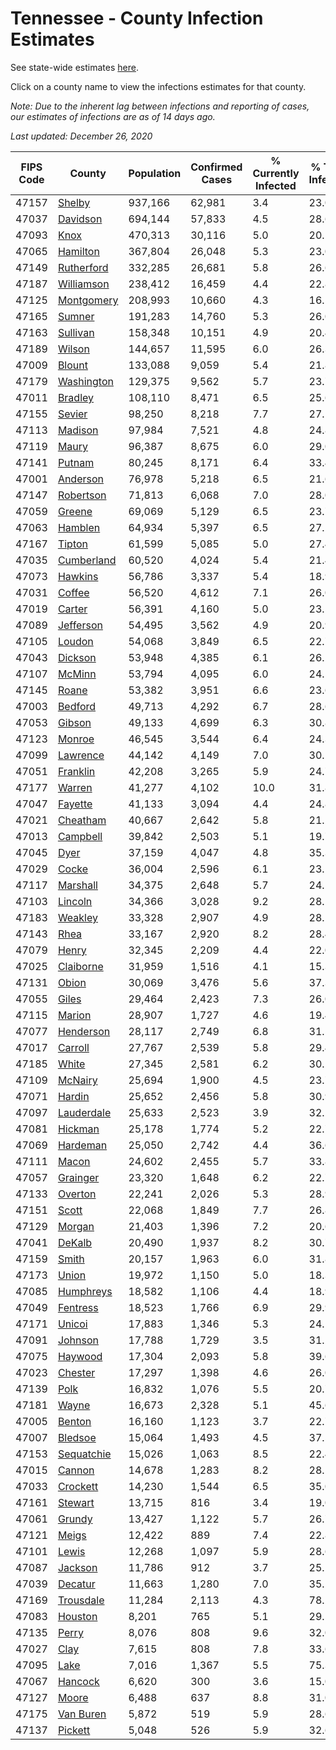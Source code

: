 # Tennessee - County Infection Estimates

See state-wide estimates [here](/infections/us-tn).

Click on a county name to view the infections estimates for that county.

*Note: Due to the inherent lag between infections and reporting of cases, our estimates of infections are as of 14 days ago.*

*Last updated: December 26, 2020*

|   FIPS Code |                   County |   Population |   Confirmed Cases |   % Currently Infected |   % Total Infected |
|-------------|--------------------------|--------------|-------------------|------------------------|--------------------|
|       47157 |         [Shelby](shelby) |      937,166 |            62,981 |                    3.4 |               23.0 |
|       47037 |     [Davidson](davidson) |      694,144 |            57,833 |                    4.5 |               28.6 |
|       47093 |             [Knox](knox) |      470,313 |            30,116 |                    5.0 |               20.5 |
|       47065 |     [Hamilton](hamilton) |      367,804 |            26,048 |                    5.3 |               23.0 |
|       47149 | [Rutherford](rutherford) |      332,285 |            26,681 |                    5.8 |               26.6 |
|       47187 | [Williamson](williamson) |      238,412 |            16,459 |                    4.4 |               22.8 |
|       47125 | [Montgomery](montgomery) |      208,993 |            10,660 |                    4.3 |               16.5 |
|       47165 |         [Sumner](sumner) |      191,283 |            14,760 |                    5.3 |               26.0 |
|       47163 |     [Sullivan](sullivan) |      158,348 |            10,151 |                    4.9 |               20.4 |
|       47189 |         [Wilson](wilson) |      144,657 |            11,595 |                    6.0 |               26.3 |
|       47009 |         [Blount](blount) |      133,088 |             9,059 |                    5.4 |               21.8 |
|       47179 | [Washington](washington) |      129,375 |             9,562 |                    5.7 |               23.7 |
|       47011 |       [Bradley](bradley) |      108,110 |             8,471 |                    6.5 |               25.6 |
|       47155 |         [Sevier](sevier) |       98,250 |             8,218 |                    7.7 |               27.1 |
|       47113 |       [Madison](madison) |       97,984 |             7,521 |                    4.8 |               24.8 |
|       47119 |           [Maury](maury) |       96,387 |             8,675 |                    6.0 |               29.0 |
|       47141 |         [Putnam](putnam) |       80,245 |             8,171 |                    6.4 |               33.4 |
|       47001 |     [Anderson](anderson) |       76,978 |             5,218 |                    6.5 |               21.6 |
|       47147 |   [Robertson](robertson) |       71,813 |             6,068 |                    7.0 |               28.0 |
|       47059 |         [Greene](greene) |       69,069 |             5,129 |                    6.5 |               23.7 |
|       47063 |       [Hamblen](hamblen) |       64,934 |             5,397 |                    6.5 |               27.2 |
|       47167 |         [Tipton](tipton) |       61,599 |             5,085 |                    5.0 |               27.4 |
|       47035 | [Cumberland](cumberland) |       60,520 |             4,024 |                    5.4 |               21.4 |
|       47073 |       [Hawkins](hawkins) |       56,786 |             3,337 |                    5.4 |               18.9 |
|       47031 |         [Coffee](coffee) |       56,520 |             4,612 |                    7.1 |               26.0 |
|       47019 |         [Carter](carter) |       56,391 |             4,160 |                    5.0 |               23.5 |
|       47089 |   [Jefferson](jefferson) |       54,495 |             3,562 |                    4.9 |               20.9 |
|       47105 |         [Loudon](loudon) |       54,068 |             3,849 |                    6.5 |               22.7 |
|       47043 |       [Dickson](dickson) |       53,948 |             4,385 |                    6.1 |               26.2 |
|       47107 |         [McMinn](mcminn) |       53,794 |             4,095 |                    6.0 |               24.5 |
|       47145 |           [Roane](roane) |       53,382 |             3,951 |                    6.6 |               23.6 |
|       47003 |       [Bedford](bedford) |       49,713 |             4,292 |                    6.7 |               28.6 |
|       47053 |         [Gibson](gibson) |       49,133 |             4,699 |                    6.3 |               30.8 |
|       47123 |         [Monroe](monroe) |       46,545 |             3,544 |                    6.4 |               24.3 |
|       47099 |     [Lawrence](lawrence) |       44,142 |             4,149 |                    7.0 |               30.1 |
|       47051 |     [Franklin](franklin) |       42,208 |             3,265 |                    5.9 |               24.7 |
|       47177 |         [Warren](warren) |       41,277 |             4,102 |                   10.0 |               31.8 |
|       47047 |       [Fayette](fayette) |       41,133 |             3,094 |                    4.4 |               24.8 |
|       47021 |     [Cheatham](cheatham) |       40,667 |             2,642 |                    5.8 |               21.2 |
|       47013 |     [Campbell](campbell) |       39,842 |             2,503 |                    5.1 |               19.7 |
|       47045 |             [Dyer](dyer) |       37,159 |             4,047 |                    4.8 |               35.3 |
|       47029 |           [Cocke](cocke) |       36,004 |             2,596 |                    6.1 |               23.1 |
|       47117 |     [Marshall](marshall) |       34,375 |             2,648 |                    5.7 |               24.5 |
|       47103 |       [Lincoln](lincoln) |       34,366 |             3,028 |                    9.2 |               28.1 |
|       47183 |       [Weakley](weakley) |       33,328 |             2,907 |                    4.9 |               28.1 |
|       47143 |             [Rhea](rhea) |       33,167 |             2,920 |                    8.2 |               28.4 |
|       47079 |           [Henry](henry) |       32,345 |             2,209 |                    4.4 |               22.0 |
|       47025 |   [Claiborne](claiborne) |       31,959 |             1,516 |                    4.1 |               15.3 |
|       47131 |           [Obion](obion) |       30,069 |             3,476 |                    5.6 |               37.3 |
|       47055 |           [Giles](giles) |       29,464 |             2,423 |                    7.3 |               26.0 |
|       47115 |         [Marion](marion) |       28,907 |             1,727 |                    4.6 |               19.4 |
|       47077 |   [Henderson](henderson) |       28,117 |             2,749 |                    6.8 |               31.5 |
|       47017 |       [Carroll](carroll) |       27,767 |             2,539 |                    5.8 |               29.4 |
|       47185 |           [White](white) |       27,345 |             2,581 |                    6.2 |               30.2 |
|       47109 |       [McNairy](mcnairy) |       25,694 |             1,900 |                    4.5 |               23.7 |
|       47071 |         [Hardin](hardin) |       25,652 |             2,456 |                    5.8 |               30.9 |
|       47097 | [Lauderdale](lauderdale) |       25,633 |             2,523 |                    3.9 |               32.2 |
|       47081 |       [Hickman](hickman) |       25,178 |             1,774 |                    5.2 |               22.7 |
|       47069 |     [Hardeman](hardeman) |       25,050 |             2,742 |                    4.4 |               36.6 |
|       47111 |           [Macon](macon) |       24,602 |             2,455 |                    5.7 |               33.8 |
|       47057 |     [Grainger](grainger) |       23,320 |             1,648 |                    6.2 |               22.7 |
|       47133 |       [Overton](overton) |       22,241 |             2,026 |                    5.3 |               28.9 |
|       47151 |           [Scott](scott) |       22,068 |             1,849 |                    7.7 |               26.8 |
|       47129 |         [Morgan](morgan) |       21,403 |             1,396 |                    7.2 |               20.6 |
|       47041 |         [DeKalb](dekalb) |       20,490 |             1,937 |                    8.2 |               30.7 |
|       47159 |           [Smith](smith) |       20,157 |             1,963 |                    6.0 |               31.8 |
|       47173 |           [Union](union) |       19,972 |             1,150 |                    5.0 |               18.3 |
|       47085 |   [Humphreys](humphreys) |       18,582 |             1,106 |                    4.4 |               18.9 |
|       47049 |     [Fentress](fentress) |       18,523 |             1,766 |                    6.9 |               29.9 |
|       47171 |         [Unicoi](unicoi) |       17,883 |             1,346 |                    5.3 |               24.1 |
|       47091 |       [Johnson](johnson) |       17,788 |             1,729 |                    3.5 |               31.2 |
|       47075 |       [Haywood](haywood) |       17,304 |             2,093 |                    5.8 |               39.6 |
|       47023 |       [Chester](chester) |       17,297 |             1,398 |                    4.6 |               26.0 |
|       47139 |             [Polk](polk) |       16,832 |             1,076 |                    5.5 |               20.7 |
|       47181 |           [Wayne](wayne) |       16,673 |             2,328 |                    5.1 |               45.6 |
|       47005 |         [Benton](benton) |       16,160 |             1,123 |                    3.7 |               22.7 |
|       47007 |       [Bledsoe](bledsoe) |       15,064 |             1,493 |                    4.5 |               37.5 |
|       47153 | [Sequatchie](sequatchie) |       15,026 |             1,063 |                    8.5 |               22.4 |
|       47015 |         [Cannon](cannon) |       14,678 |             1,283 |                    8.2 |               28.5 |
|       47033 |     [Crockett](crockett) |       14,230 |             1,544 |                    6.5 |               35.0 |
|       47161 |       [Stewart](stewart) |       13,715 |               816 |                    3.4 |               19.0 |
|       47061 |         [Grundy](grundy) |       13,427 |             1,122 |                    5.7 |               26.7 |
|       47121 |           [Meigs](meigs) |       12,422 |               889 |                    7.4 |               22.8 |
|       47101 |           [Lewis](lewis) |       12,268 |             1,097 |                    5.9 |               28.6 |
|       47087 |       [Jackson](jackson) |       11,786 |               912 |                    3.7 |               25.1 |
|       47039 |       [Decatur](decatur) |       11,663 |             1,280 |                    7.0 |               35.2 |
|       47169 |   [Trousdale](trousdale) |       11,284 |             2,113 |                    4.3 |               78.2 |
|       47083 |       [Houston](houston) |        8,201 |               765 |                    5.1 |               29.5 |
|       47135 |           [Perry](perry) |        8,076 |               808 |                    9.6 |               32.0 |
|       47027 |             [Clay](clay) |        7,615 |               808 |                    7.8 |               33.6 |
|       47095 |             [Lake](lake) |        7,016 |             1,367 |                    5.5 |               75.3 |
|       47067 |       [Hancock](hancock) |        6,620 |               300 |                    3.6 |               15.0 |
|       47127 |           [Moore](moore) |        6,488 |               637 |                    8.8 |               31.0 |
|       47175 |   [Van Buren](van-buren) |        5,872 |               519 |                    5.9 |               28.6 |
|       47137 |       [Pickett](pickett) |        5,048 |               526 |                    5.9 |               32.6 |